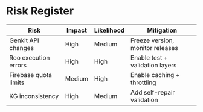 # Risk Register

| Risk | Impact | Likelihood | Mitigation |
|------|--------|------------|------------|
| Genkit API changes | High | Medium | Freeze version, monitor releases |
| Roo execution errors | High | High | Enable test + validation layers |
| Firebase quota limits | Medium | High | Enable caching + throttling |
| KG inconsistency | High | Medium | Add self-repair validation |
